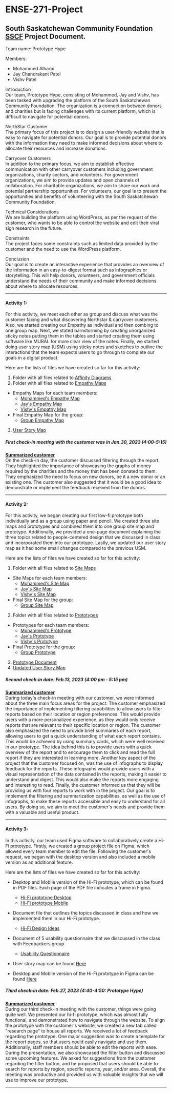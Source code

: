 # ENSE-271-Project

## South Saskatchewan Community Foundation [SSCF](https://sscf.ca/) Project Document. 

Team name: Prototype Hype

Members:
* Mohammed Alharbi
* Jay Chandrakant Patel
* Vishv Patel


Introduction\
Our team, Prototype Hype, consisting of Mohammed, Jay and Vishv, has been tasked with upgrading the platform of the South Saskatchewan Community Foundation. The organization is a connection between donors and charities but is facing challenges with its current platform, which is difficult to navigate for potential donors.

NorthStar Customer\
  The primary focus of this project is to design a user-friendly website that is easy to navigate for potential donors. Our goal is to provide potential donors with the information they need to make informed decisions about where to allocate their resources and increase donations.

Carryover Customers\
  In addition to the primary focus, we aim to establish effective communication with other carryover customers including government organizations, charity sectors, and volunteers. For government organizations, we aim to provide updates and open channels of collaboration. For charitable organizations, we aim to share our work and potential partnership opportunities. For volunteers, our goal is to present the opportunities and benefits of volunteering with the South Saskatchewan Community Foundation.

Technical Considerations\
  We are building the platform using WordPress, as per the request of the customer, who wants to be able to control the website and edit their viral sign research in the future.

Constraints\
  The project faces some constraints such as limited data provided by the customer and the need to use the WordPress platform. 

Conclusion\
  Our goal is to create an interactive experience that provides an overview of the information in an easy-to-digest format such as infographics or storytelling. This will help donors, volunteers, and government officials understand the needs of their community and make informed decisions about where to allocate resources.

------

#### Activity 1:

For this activity, we meet each other as group and discuss what was the customer facing and what discovering Northstar & carryover customers. Also, we started creating our Empathy as individual and then combing to one group map. Next, we stated barnstorming by creating unorganized sticky notes putting them in the tables and started creating them using software like MURAL for more clear view of the notes. Finally, we started doing user story map (USM) using sticky notes and sketches to outline the interactions that the team expects users to go through to complete our goals in a digital product.

Here are the lists of files we have created so far for this activity:
1. Folder with all files related to [Affinity Diagrams](https://github.com/M-Alharbi/ENSE-271-Project/tree/main/Affinity%20Diagrams)
2. Folder with all files related to [Empathy Maps](https://github.com/M-Alharbi/ENSE-271-Project/tree/main/Empathy%20maps)
- Empathy Maps for each team members:
  - [Mohammed's Empathy Map](https://github.com/M-Alharbi/ENSE-271-Project/blob/main/Empathy%20maps/Empathy%20map.png)
  - [Jay's Empathy Map](https://github.com/M-Alharbi/ENSE-271-Project/blob/main/Empathy%20maps/Empathy%20Map.jpg)
  - [Vishv's Empathy Map](https://github.com/M-Alharbi/ENSE-271-Project/blob/main/Empathy%20maps/Vishvs_Empathy_map.png)
- Final Empathy Map for the group:
  - [Group Empathy Map](https://github.com/M-Alharbi/ENSE-271-Project/blob/main/Empathy%20maps/Group%20Empathy%20map.png)
3. [User Story Map](https://github.com/M-Alharbi/ENSE-271-Project/blob/main/User%20story%20map/Project_sscf_storymap.pdf)
 

##### First check-in meeting with the customer was in Jan.30, 2023 (4:00-5:15)
**[Summarized customer](https://github.com/M-Alharbi/ENSE-271-Project/blob/main/Documents/Summarized%20customer%20notes%20for%20activity%201.pdf)**\
On the check-in day, the customer discussed filtering through the report. They highlighted the importance of showcasing the graphs of money required by the charities and the money that has been donated to them. They emphasized the need to focus on new donors, be it a new donor or an existing one. The customer also suggested that it would be a good idea to demonstrate or implement the feedback received from the donors.


------

#### Activity 2:

For this activity, we began creating our first low-fi prototype both individually and as a group using paper and pencil. We created three site maps and prototypes and combined them into one group site map and prototype. Additionally, we provided a one-page document explaining the three topics related to people-centered design that we discussed in class and incorporated them into our prototype. Lastly, we updated our user story map as it had some small changes compared to the previous USM.

Here are the lists of files we have created so far for this activity:
1. Folder with all files related to [Site Maps](https://github.com/M-Alharbi/ENSE-271-Project/tree/main/Sitemaps)
- Site Maps for each team members:
  - [Mohammed's Site Map](https://github.com/M-Alharbi/ENSE-271-Project/blob/main/Sitemaps/Mohammed%20Site%20Map.jpg)
  - [Jay's Site Map](https://github.com/M-Alharbi/ENSE-271-Project/blob/main/Sitemaps/Jay_sitemap.jpeg)
  - [Vishv's Site Map](https://github.com/M-Alharbi/ENSE-271-Project/blob/main/Sitemaps/Vishv_sitemap.jpg)
- Final Site Map for the group:
  - [Group Site Map](https://github.com/M-Alharbi/ENSE-271-Project/blob/main/Sitemaps/Final%20Site%20Map.jpg)
  
2. Folder with all files related to [Prototypes](https://github.com/M-Alharbi/ENSE-271-Project/tree/main/Empathy%20maps)
- Prototypes for each team members:
  - [Mohammed's Prototype](https://github.com/M-Alharbi/ENSE-271-Project/blob/main/Prototypes/Mohammed%20Prototype.jpg)
  - [Jay's Prototype](https://github.com/M-Alharbi/ENSE-271-Project/blob/main/Prototypes/Jay_prototype.jpeg)
  - [Vishv's Prototype](https://github.com/M-Alharbi/ENSE-271-Project/blob/main/Prototypes/Vishv_prototype.jpg)
- Final Prototype for the group:
  - [Group Prototype](https://github.com/M-Alharbi/ENSE-271-Project/blob/main/Prototypes/final%20prototype.jpg)
3. [Prototype Document](https://github.com/M-Alharbi/ENSE-271-Project/blob/main/Prototypes/Prototype_Documentation.pdf)
4. [Updated User Story Map](https://github.com/M-Alharbi/ENSE-271-Project/blob/main/User%20story%20map/Updated%20User%20Story%20Map.pdf)

##### Second check-in date: Feb.13, 2023 (4:00 pm - 5:15 pm)
**[Summarized customer](https://github.com/M-Alharbi/ENSE-271-Project/blob/main/Documents/Summarized%20customer%20notes%20for%20activity%202.pdf)**\
During today's check-in meeting with our customer, we were informed about the three main focus areas for the project. The customer emphasized the importance of implementing filtering capabilities to allow users to filter reports based on their location or region preferences. This would provide users with a more personalized experience, as they would only receive reports that are relevant to their specific location or region. The customer also emphasized the need to provide brief summaries of each report, allowing users to get a quick understanding of what each report contains. This would be achieved by using summary cards, which were well received in our prototype. The idea behind this is to provide users with a quick overview of the report and to encourage them to click and read the full report if they are interested in learning more. Another key aspect of the project that the customer focused on, was the use of infographs to display feedback for the reports. These infographs would provide users with a visual representation of the data contained in the reports, making it easier to understand and digest. This would also make the reports more engaging and interesting to read. Finally, the customer informed us that they will be providing us with four reports to work with in the project. Our goal is to implement the filtering and summarization capabilities, as well as the use of infographs, to make these reports accessible and easy to understand for all users. By doing so, we aim to meet the customer's needs and provide them with a valuable and useful product.

------

#### Activity 3:

In this activity, our team used Figma software to collaboratively create a Hi-Fi prototype. Firstly, we created a group project file on Figma, which allowed every team member to edit the file. Following the customer's request, we began with the desktop version and also included a mobile version as an additional feature.


Here are the lists of files we have created so far for this activity:
- Desktop and Mobile version of the Hi-Fi prototype, which can be found in PDF files. Each page of the PDF file indicates a frame in Figma.
  - [Hi-Fi prototype Desktop](https://github.com/M-Alharbi/ENSE-271-Project/blob/main/Prototypes/Hi-Fi%20Prototype%20Desktop.pdf)
  - [Hi-Fi prototype Mobile](https://github.com/M-Alharbi/ENSE-271-Project/blob/main/Prototypes/Hi-Fi%20Prototype%20Mobile.pdf)
  
- Document file that outlines the topics discussed in class and how we implemented them in our Hi-Fi prototype.
  - [Hi-Fi Design Ideas](https://github.com/M-Alharbi/ENSE-271-Project/blob/main/Documents/Hifi%20Design%20Idea.pdf)
  
- Document of 5 usability questionnaire that we disscussed in the class with Feedbackers group
  - [Usability Questionnaire](https://github.com/M-Alharbi/ENSE-271-Project/blob/main/Documents/Formative%20usability%20questionnaire-1.pdf)

- User story map can be found [Here](https://github.com/M-Alharbi/ENSE-271-Project/blob/main/User%20story%20map/User%20Story%20Map.pdf)

- Desktop and Mobile version of the Hi-Fi prototype in Figma can be found [Here](https://github.com/M-Alharbi/ENSE-271-Project/blob/main/Prototypes/Hi-Fi%20Prototype.fig)

##### Third check-in date: Feb.27, 2023 (4:40-4:50: Prototype Hype)
**[Summarized customer](https://github.com/M-Alharbi/ENSE-271-Project/blob/main/Documents/Summarized%20customer%20notes%20for%20activity%203.pdf)**\
During our third check-in meeting with the customer, things were going quite well. We presented our hi-fi prototype, which was almost fully functional, and demonstrated how to navigate through the website. To align the prototype with the customer's website, we created a new tab called "research page" to house all reports. We received a lot of feedback regarding the prototype. One major suggestion was to create a template for the report pages, so that users could easily navigate and use them. Additionally, staff members should be able to edit the reports with ease.
During the presentation, we also showcased the filter button and discussed some upcoming features. We asked for suggestions from the customer regarding the filter button, and he proposed that users should be able to search for reports by region, specific reports, year, and/or area.
Overall, the meeting was productive and provided us with valuable insights that we will use to improve our prototype.

-------
